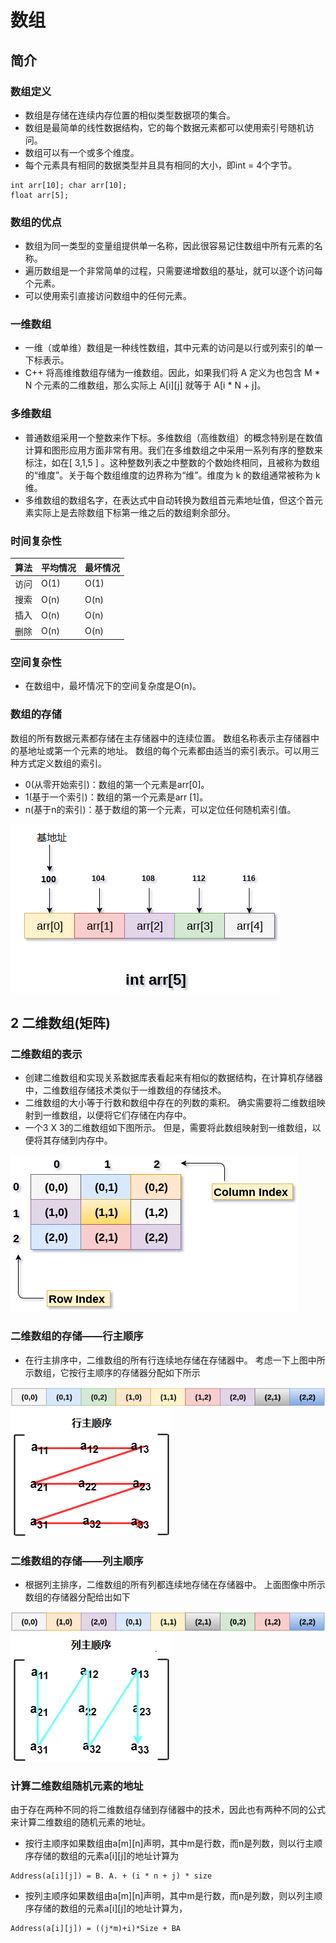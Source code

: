 # 数组


## 简介

### 数组定义
* 数组是存储在连续内存位置的相似类型数据项的集合。
* 数组是最简单的线性数据结构，它的每个数据元素都可以使用索引号随机访问。
* 数组可以有一个或多个维度。
* 每个元素具有相同的数据类型并且具有相同的大小，即int = 4个字节。

```
int arr[10]; char arr[10]; 
float arr[5];
```


### 数组的优点
* 数组为同一类型的变量组提供单一名称，因此很容易记住数组中所有元素的名称。
* 遍历数组是一个非常简单的过程，只需要递增数组的基址，就可以逐个访问每个元素。
* 可以使用索引直接访问数组中的任何元素。

### 一维数组

* 一维（或单维）数组是一种线性数组，其中元素的访问是以行或列索引的单一下标表示。
* C++ 将高维维数组存储为一维数组。因此，如果我们将 A 定义为也包含 M * N 个元素的二维数组，那么实际上 A[i][j] 就等于 A[i * N + j]。



### 多维数组

* 普通数组采用一个整数来作下标。多维数组（高维数组）的概念特别是在数值计算和图形应用方面非常有用。我们在多维数组之中采用一系列有序的整数来标注，如在[ 3,1,5 ] 。这种整数列表之中整数的个数始终相同，且被称为数组的“维度”。关于每个数组维度的边界称为“维”。维度为 k 的数组通常被称为 k 维。
* 多维数组的数组名字，在表达式中自动转换为数组首元素地址值，但这个首元素实际上是去除数组下标第一维之后的数组剩余部分。

### 时间复杂性

| 算法 | 平均情况 | 最坏情况 |
|----|------|------|
| 访问 | O(1) | O(1) |
| 搜索 | O(n) | O(n) |
| 插入 | O(n) | O(n) |
| 删除 | O(n) | O(n) |

### 空间复杂性

* 在数组中，最坏情况下的空间复杂度是O(n)。


### 数组的存储

数组的所有数据元素都存储在主存储器中的连续位置。 数组名称表示主存储器中的基地址或第一个元素的地址。 数组的每个元素都由适当的索引表示。可以用三种方式定义数组的索引。

* 0(从零开始索引)：数组的第一个元素是arr[0]。
* 1(基于一个索引)：数组的第一个元素是arr [1]。
* n(基于n的索引)：基于数组的第一个元素，可以定位任何随机索引值。

![](2021-03-12-20-47-17.png)


## 2 二维数组(矩阵)

### 二维数组的表示
* 创建二维数组和实现关系数据库表看起来有相似的数据结构，在计算机存储器中，二维数组存储技术类似于一维数组的存储技术。
* 二维数组的大小等于行数和数组中存在的列数的乘积。 确实需要将二维数组映射到一维数组，以便将它们存储在内存中。
* 一个3 X 3的二维数组如下图所示。 但是，需要将此数组映射到一维数组，以便将其存储到内存中。

![](2021-03-12-20-55-32.png)

### 二维数组的存储——行主顺序

* 在行主排序中，二维数组的所有行连续地存储在存储器中。 考虑一下上图中所示数组，它按行主顺序的存储器分配如下所示

![](2021-03-12-20-57-19.png)
![](2021-03-12-20-58-14.png)

### 二维数组的存储——列主顺序

* 根据列主排序，二维数组的所有列都连续地存储在存储器中。 上面图像中所示数组的存储器分配给出如下

![](2021-03-12-20-57-51.png)
![](2021-03-12-20-58-23.png)

### 计算二维数组随机元素的地址

由于存在两种不同的将二维数组存储到存储器中的技术，因此也有两种不同的公式来计算二维数组的随机元素的地址。
* 按行主顺序如果数组由a[m][n]声明，其中m是行数，而n是列数，则以行主顺序存储的数组的元素a[i][j]的地址计算为
```
Address(a[i][j]) = B. A. + (i * n + j) * size
```
* 按列主顺序如果数组由a[m][n]声明，其中m是行数，而n是列数，则以列主顺序存储的数组的元素a[i][j]的地址计算为，
```
Address(a[i][j]) = ((j*m)+i)*Size + BA
```


